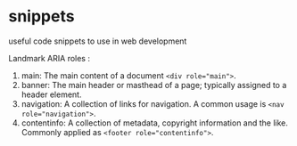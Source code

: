 # snippets
useful code snippets to use in web development

Landmark ARIA roles :

1. main: The main content of a document `<div role="main">`.
2. banner: The main header or masthead of a page; typically assigned to a header element.
3. navigation: A collection of links for navigation. A common usage is `<nav role="navigation">`.
4. contentinfo: A collection of metadata, copyright information and the like. Commonly applied as `<footer role="contentinfo">`.

